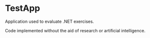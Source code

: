 # TestApp
Application used to evaluate .NET exercises.

Code implemented without the aid of research or artificial intelligence.
